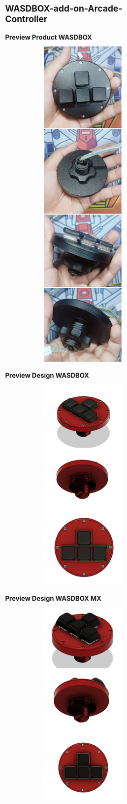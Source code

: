 # WASDBOX-add-on-Arcade-Controller

## Preview Product WASDBOX
<p align="center">
    <img src="DOC/wasdbox2.jpeg" width="50%" height="50%">
    <img src="DOC/wasdbox1.jpeg" width="50%" height="50%">
    <img src="DOC/wasdbox3.jpeg" width="50%" height="50%">      
    <img src="DOC/wasdbox4.jpeg" width="50%" height="50%">
</p>

## Preview Design WASDBOX
<p align="center">
    <img src="DOC/wasdbox1.png" width="50%" height="50%">
    <img src="DOC/wasdbox2.png" width="50%" height="50%">
    <img src="DOC/wasdbox3.png" width="50%" height="50%">
</p>

## Preview Design WASDBOX MX
<p align="center">
    <img src="DOC/wasdbox_mx1.png" width="50%" height="50%">
    <img src="DOC/wasdbox_mx2.png" width="50%" height="50%">
    <img src="DOC/wasdbox_mx3.png" width="50%" height="50%">
</p>
